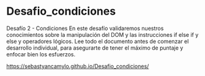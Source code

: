 # Desafio_condiciones

Desafío 2 - Condiciones En este desafío validaremos nuestros conocimientos sobre la manipulación del DOM y las instrucciones if else if y else y operadores lógicos. Lee todo el documento antes de comenzar el desarrollo individual, para asegurarte de tener el máximo de puntaje y enfocar bien los esfuerzos.

https://sebastyancamylo.github.io/Desafio_condiciones/
